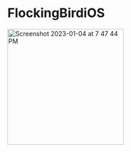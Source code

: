 # FlockingBirdiOS

<img width="261" alt="Screenshot 2023-01-04 at 7 47 44 PM" src="https://user-images.githubusercontent.com/42614895/210679456-602c226f-919e-495d-8ec6-48e27f57df55.png">

